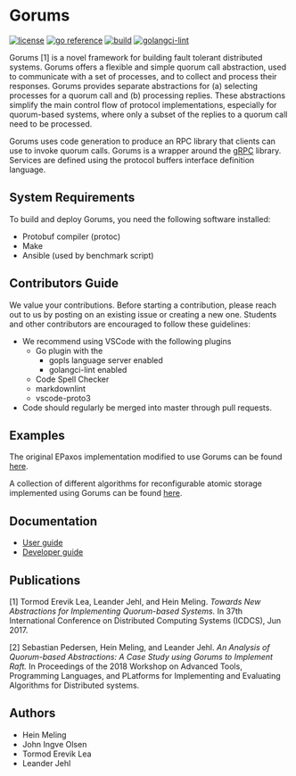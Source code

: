 # Gorums

[![license](http://img.shields.io/badge/license-MIT-blue.svg)](https://github.com/relab/gorums/raw/master/LICENSE)
[![go reference](https://pkg.go.dev/badge/github.com/relab/gorums.svg)](https://pkg.go.dev/github.com/relab/gorums)
[![build](https://github.com/relab/gorums/workflows/Test/badge.svg)](https://github.com/relab/gorums/actions)
[![golangci-lint](https://github.com/relab/gorums/workflows/golangci-lint/badge.svg)](https://github.com/relab/gorums/actions)

Gorums [1] is a novel framework for building fault tolerant distributed systems.
Gorums offers a flexible and simple quorum call abstraction, used to communicate
with a set of processes, and to collect and process their responses. Gorums
provides separate abstractions for (a) selecting processes for a quorum call
and (b) processing replies. These abstractions simplify the main control flow
of protocol implementations, especially for quorum-based systems, where only a
subset of the replies to a quorum call need to be processed.

Gorums uses code generation to produce an RPC library that clients can use to
invoke quorum calls. Gorums is a wrapper around the [gRPC](http://www.grpc.io/)
library. Services are defined using the protocol buffers interface definition
language.

## System Requirements

To build and deploy Gorums, you need the following software installed:

* Protobuf compiler (protoc)
* Make
* Ansible (used by benchmark script)

## Contributors Guide

We value your contributions.
Before starting a contribution, please reach out to us by posting on an existing issue or creating a new one.
Students and other contributors are encouraged to follow these guidelines:

* We recommend using VSCode with the following plugins
  * Go plugin with the
    * gopls language server enabled
    * golangci-lint enabled
  * Code Spell Checker
  * markdownlint
  * vscode-proto3
* Code should regularly be merged into master through pull requests.

## Examples

The original EPaxos implementation modified to use Gorums can be found
[here](https://github.com/relab/epaxos).

A collection of different algorithms for reconfigurable atomic storage
implemented using Gorums can be found
[here](https://github.com/relab/smartmerge).

## Documentation

* [User guide](doc/user-guide.md)
* [Developer guide](doc/dev-guide.md)

## Publications

[1] Tormod Erevik Lea, Leander Jehl, and Hein Meling.
    _Towards New Abstractions for Implementing Quorum-based Systems._
    In 37th International Conference on Distributed Computing Systems (ICDCS), Jun 2017.

[2] Sebastian Pedersen, Hein Meling, and Leander Jehl.
    _An Analysis of Quorum-based Abstractions: A Case Study using Gorums to Implement Raft._
    In Proceedings of the 2018 Workshop on Advanced Tools, Programming Languages, and PLatforms for Implementing and Evaluating Algorithms for Distributed systems.

## Authors

* Hein Meling
* John Ingve Olsen
* Tormod Erevik Lea
* Leander Jehl
